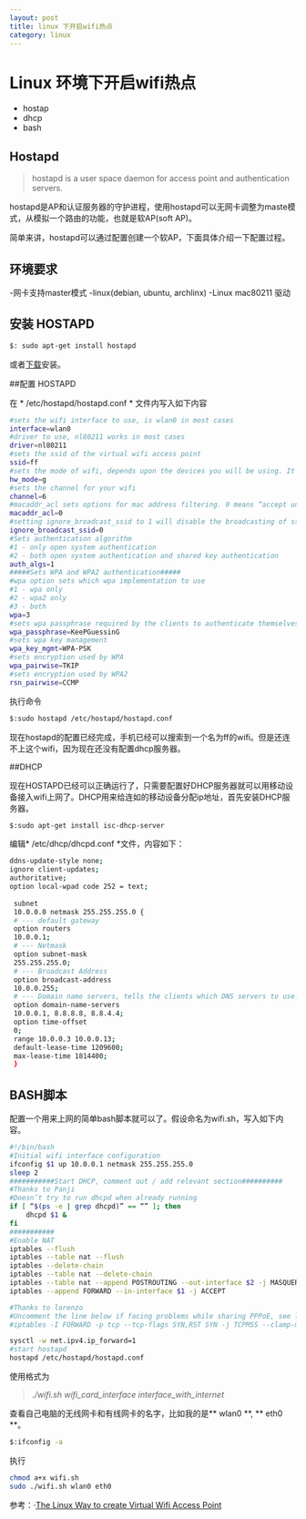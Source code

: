 ```yaml
---
layout: post
title: linux 下开启wifi热点
category: linux
---
```

  
Linux 环境下开启wifi热点
====

-  hostap
-  dhcp
-  bash

Hostapd
----

>    hostapd is a user space daemon for access point and authentication servers.

hostapd是AP和认证服务器的守护进程，使用hostapd可以无网卡调整为maste模式，从模拟一个路由的功能，也就是软AP(soft AP)。

简单来讲，hostapd可以通过配置创建一个软AP，下面具体介绍一下配置过程。

## 环境要求

-网卡支持master模式
-linux(debian, ubuntu, archlinx)
-Linux mac80211 驱动

## 安装 HOSTAPD

```sh
$: sudo apt-get install hostapd
```
或者[下载]()安装。

##配置 HOSTAPD

在 * /etc/hostapd/hostapd.conf * 文件内写入如下内容

```sh
#sets the wifi interface to use, is wlan0 in most cases
interface=wlan0
#driver to use, nl80211 works in most cases
driver=nl80211
#sets the ssid of the virtual wifi access point
ssid=ff
#sets the mode of wifi, depends upon the devices you will be using. It can be a,b,g,n. Setting to g ensures backward compatiblity.
hw_mode=g
#sets the channel for your wifi
channel=6
#macaddr_acl sets options for mac address filtering. 0 means “accept unless in deny list”
macaddr_acl=0
#setting ignore_broadcast_ssid to 1 will disable the broadcasting of ssid
ignore_broadcast_ssid=0
#Sets authentication algorithm
#1 - only open system authentication
#2 - both open system authentication and shared key authentication
auth_algs=1
#####Sets WPA and WPA2 authentication#####
#wpa option sets which wpa implementation to use
#1 - wpa only
#2 - wpa2 only
#3 - both
wpa=3
#sets wpa passphrase required by the clients to authenticate themselves on the network
wpa_passphrase=KeePGuessinG
#sets wpa key management
wpa_key_mgmt=WPA-PSK
#sets encryption used by WPA
wpa_pairwise=TKIP
#sets encryption used by WPA2
rsn_pairwise=CCMP
```

执行命令

```sh
$:sudo hostapd /etc/hostapd/hostapd.conf
```

现在hostapd的配置已经完成，手机已经可以搜索到一个名为ff的wifi。但是还连不上这个wifi，因为现在还没有配置dhcp服务器。

##DHCP

现在HOSTAPD已经可以正确运行了，只需要配置好DHCP服务器就可以用移动设备接入wifi上网了。DHCP用来给连如的移动设备分配ip地址，首先安装DHCP服务器。

```sh
$:sudo apt-get install isc-dhcp-server
```

编辑* /etc/dhcp/dhcpd.conf *文件，内容如下：

```sh
ddns-update-style none;
ignore client-updates;
authoritative;
option local-wpad code 252 = text;
 
 subnet
 10.0.0.0 netmask 255.255.255.0 {
 # --- default gateway
 option routers
 10.0.0.1;
 # --- Netmask
 option subnet-mask
 255.255.255.0;
 # --- Broadcast Address
 option broadcast-address
 10.0.0.255;
 # --- Domain name servers, tells the clients which DNS servers to use.
 option domain-name-servers
 10.0.0.1, 8.8.8.8, 8.8.4.4;
 option time-offset
 0;
 range 10.0.0.3 10.0.0.13;
 default-lease-time 1209600;
 max-lease-time 1814400;
 }
```

## BASH脚本

配置一个用来上网的简单bash脚本就可以了。假设命名为wifi.sh，写入如下内容。

```sh
#!/bin/bash
#Initial wifi interface configuration
ifconfig $1 up 10.0.0.1 netmask 255.255.255.0
sleep 2
###########Start DHCP, comment out / add relevant section##########
#Thanks to Panji
#Doesn’t try to run dhcpd when already running
if [ “$(ps -e | grep dhcpd)” == “” ]; then
    dhcpd $1 &
fi
###########
#Enable NAT
iptables --flush
iptables --table nat --flush
iptables --delete-chain
iptables --table nat --delete-chain
iptables --table nat --append POSTROUTING --out-interface $2 -j MASQUERADE
iptables --append FORWARD --in-interface $1 -j ACCEPT

#Thanks to lorenzo
#Uncomment the line below if facing problems while sharing PPPoE, see lorenzo’s comment for more details
#iptables -I FORWARD -p tcp --tcp-flags SYN,RST SYN -j TCPMSS --clamp-mss-to-pmtu

sysctl -w net.ipv4.ip_forward=1
#start hostapd
hostapd /etc/hostapd/hostapd.conf
```

 使用格式为

> *./wifi.sh wifi_card_interface interface_with_internet*

查看自己电脑的无线网卡和有线网卡的名字，比如我的是** wlan0 **, ** eth0 **。

```sh
$:ifconfig -a
```

执行

```sh
chmod a+x wifi.sh
sudo ./wifi.sh wlan0 eth0
```

参考：·[The Linux Way to create Virtual Wifi Access Point](http://nims11.wordpress.com/2012/04/27/hostapd-the-linux-way-to-create-virtual-wifi-access-point/)
